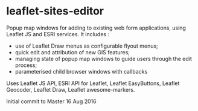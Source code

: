 # leaflet-sites-editor
Popup map windows for adding to existing web form applications, using Leaflet JS and ESRI services.
It includes :

- use of Leaflet Draw menus as configurable flyout menus;
- quick edit and attribution of new GIS features;
- managing state of popup map windows to guide users through the edit process;
- parameterised child browser windows with callbacks

Uses Leaflet JS API, ESRI API for Leaflet, Leaflet EasyButtons, Leaflet Geocoder, Leaflet Draw, Leaflet awesome-markers.

Initial commit to Master 16 Aug 2016
